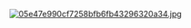 [![05e47e990cf7258bfb6fb43296320a34.jpg](https://i.postimg.cc/8PNzyrXJ/05e47e990cf7258bfb6fb43296320a34.jpg)](https://postimg.cc/XX1WqXb4)

